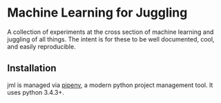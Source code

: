 # Machine Learning for Juggling

A collection of experiments at the cross section of machine learning and
juggling of all things. The intent is for these to be well documented, cool, and
easily reproducible.

## Installation

jml is managed via [pipenv](https://github.com/kennethreitz/pipenv), a modern
python project management tool. It uses python 3.4.3+. 
